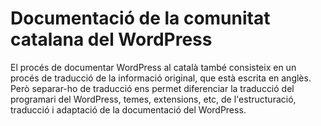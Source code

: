 # Documentació de la comunitat catalana del WordPress

El procés de documentar WordPress al català també consisteix en un procés de traducció de la informació original, que està escrita en anglès. Però separar-ho de traducció ens permet diferenciar la traducció del programari del WordPress, temes, extensions, etc, de l'estructuració, traducció i adaptació de la documentació del WordPress.
